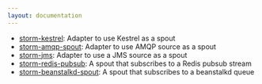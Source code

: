 ```yaml
---
layout: documentation
---
```

* [storm-kestrel](https://github.com/nathanmarz/storm-kestrel): Adapter to use Kestrel as a spout
* [storm-amqp-spout](https://github.com/rapportive-oss/storm-amqp-spout): Adapter to use AMQP source as a spout
* [storm-jms](https://github.com/ptgoetz/storm-jms): Adapter to use a JMS source as a spout
* [storm-redis-pubsub](https://github.com/sorenmacbeth/storm-redis-pubsub): A spout that subscribes to a Redis pubsub stream
* [storm-beanstalkd-spout](https://github.com/haitaoyao/storm-beanstalkd-spout): A spout that subscribes to a beanstalkd queue
